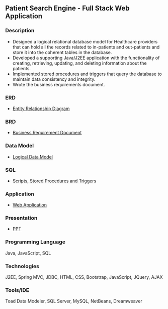 ## Patient Search Engine - Full Stack Web Application

### Description
* Designed a logical relational database model for Healthcare providers that can hold all the records related to in-patients and out-patients and store it into the coherent tables in the database. 
* Developed a supporting Java/J2EE application with the functionality of creating, retrieving, updating, and deleting information about the patients.
* Implemented stored procedures and triggers that query the database to maintain data consistency and integrity.
* Wrote the business requirements document.

### ERD
* [Entity Relationship Diagram](https://github.com/agrawal-priyank/Patient-Database-Search-Engine/blob/master/erd/erd.jpg)

### BRD
* [Business Requirement Document](https://github.com/agrawal-priyank/Patient-Database-Search-Engine/blob/master/brd/Business%20Requirement%20Document%20for%20Patient%20Model%20by%20PARSd.docx)

### Data Model
* [Logical Data Model](https://github.com/agrawal-priyank/Patient-Database-Search-Engine/tree/master/model)

### SQL
* [Scripts, Stored Procedures and Triggers](https://github.com/agrawal-priyank/Patient-Database-Search-Engine/tree/master/sql)

### Application
* [Web Application](https://github.com/agrawal-priyank/Patient-Database-Search-Engine/tree/master/application)

### Presentation
* [PPT](https://github.com/agrawal-priyank/Patient-Database-Search-Engine/tree/master/presentation)

### Programming Language 
Java, JavaScript, SQL

### Technologies
J2EE, Spring MVC, JDBC, HTML, CSS, Bootstrap, JavaScript, JQuery, AJAX 

### Tools/IDE
Toad Data Modeler, SQL Server, MySQL, NetBeans, Dreamweaver
